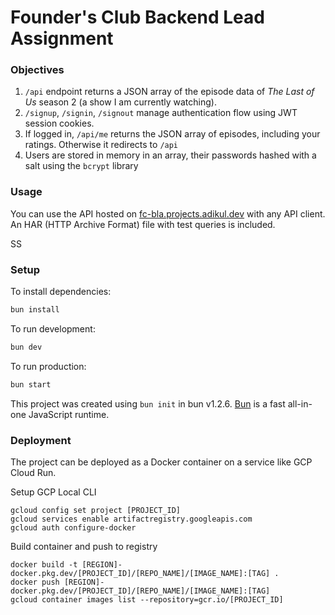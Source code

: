 # Founder's Club Backend Lead Assignment

### Objectives
1. `/api` endpoint returns a JSON array of the episode data of _The Last of Us_ season 2 (a show I am currently watching).
2. `/signup`, `/signin`, `/signout` manage authentication flow using JWT session cookies.
3. If logged in, `/api/me` returns the JSON array of episodes, including your ratings. Otherwise it redirects to `/api`
4. Users are stored in memory in an array, their passwords hashed with a salt using the `bcrypt` library

### Usage

You can use the API hosted on [fc-bla.projects.adikul.dev](fblt.projects.adikul.dev) with any API client. An HAR (HTTP Archive Format) file with test queries is included.
 
SS


### Setup

To install dependencies:

```bash
bun install
```

To run development:

```bash
bun dev
```

To run production:

```bash
bun start
```

This project was created using `bun init` in bun v1.2.6. [Bun](https://bun.sh) is a fast all-in-one JavaScript runtime.

### Deployment

The project can be deployed as a Docker container on a service like GCP Cloud Run.

Setup GCP Local CLI
```
gcloud config set project [PROJECT_ID]
gcloud services enable artifactregistry.googleapis.com
gcloud auth configure-docker
```

Build container and push to registry
```
docker build -t [REGION]-docker.pkg.dev/[PROJECT_ID]/[REPO_NAME]/[IMAGE_NAME]:[TAG] .
docker push [REGION]-docker.pkg.dev/[PROJECT_ID]/[REPO_NAME]/[IMAGE_NAME]:[TAG]
gcloud container images list --repository=gcr.io/[PROJECT_ID]
```